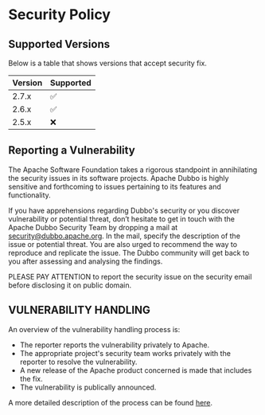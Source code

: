 # Security Policy

## Supported Versions

Below is a table that shows versions that accept security fix.

| Version | Supported          |
| ------- | ------------------ |
| 2.7.x   | :white_check_mark: |
| 2.6.x   | :white_check_mark: |
| 2.5.x   | :x: |


## Reporting a Vulnerability

The Apache Software Foundation takes a rigorous standpoint in annihilating the security issues in its software projects. Apache Dubbo is highly sensitive and forthcoming to issues pertaining to its features and functionality.

If you have apprehensions regarding Dubbo's security or you discover vulnerability or potential threat, don’t hesitate to get in touch with the Apache Dubbo Security Team by dropping a mail at security@dubbo.apache.org. In the mail, specify the description of the issue or potential threat. You are also urged to recommend the way to reproduce and replicate the issue. The Dubbo community will get back to you after assessing and analysing the findings.

PLEASE PAY ATTENTION to report the security issue on the security email before disclosing it on public domain.

## VULNERABILITY HANDLING

An overview of the vulnerability handling process is:

* The reporter reports the vulnerability privately to Apache.
* The appropriate project's security team works privately with the reporter to resolve the vulnerability.
* A new release of the Apache product concerned is made that includes the fix.
* The vulnerability is publically announced.

A more detailed description of the process can be found [here](https://www.apache.org/security/committers.html).
